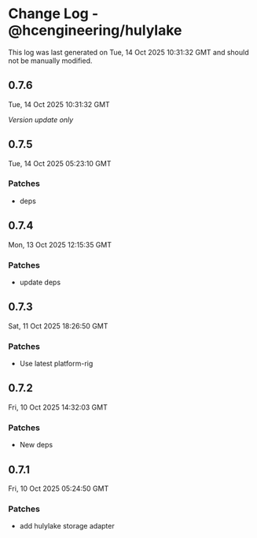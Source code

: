 # Change Log - @hcengineering/hulylake

This log was last generated on Tue, 14 Oct 2025 10:31:32 GMT and should not be manually modified.

## 0.7.6
Tue, 14 Oct 2025 10:31:32 GMT

_Version update only_

## 0.7.5
Tue, 14 Oct 2025 05:23:10 GMT

### Patches

- deps

## 0.7.4
Mon, 13 Oct 2025 12:15:35 GMT

### Patches

- update deps

## 0.7.3
Sat, 11 Oct 2025 18:26:50 GMT

### Patches

- Use latest platform-rig

## 0.7.2
Fri, 10 Oct 2025 14:32:03 GMT

### Patches

- New deps

## 0.7.1
Fri, 10 Oct 2025 05:24:50 GMT

### Patches

- add hulylake storage adapter

